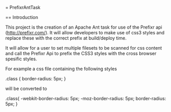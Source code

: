 = PrefixrAntTask

== Introduction

This project is the creation of an Apache Ant task for use of the Prefixr api (http://prefixr.com/). It will 
allow developers to make use of css3 styles and replace these with the correct prefix at build/deploy time.

It will allow for a user to set multiple filesets to be scanned for css content and call the Prefixr Api to prefix 
the CSS3 styles with the cross browser spesific styles.

For example a css file containing the following styles

.class {
  border-radius: 5px;
}

will be converted to 

.class{
  -webkit-border-radius: 5px;
  -moz-border-radius: 5px;
  border-radius: 5px;
}